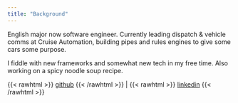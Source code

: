 ```yaml
---
title: "Background"
---
```


English major now software engineer. Currently leading dispatch & vehicle comms at Cruise Automation, building pipes and rules engines to give some cars some purpose.

I fiddle with new frameworks and somewhat new tech in my free time. Also working on a spicy noodle soup recipe.

{{< rawhtml >}}
<a href="https://github.com/robonyong" target="_blank">github</a>
{{< /rawhtml >}}
 \| 
{{< rawhtml >}}
<a href="https://www.linkedin.com/in/robonyong" target="_blank">linkedin</a>
{{< /rawhtml >}}
